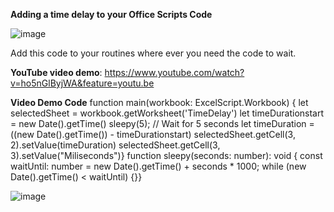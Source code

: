 **Adding a time delay to your Office Scripts Code** 

![image](https://github.com/MrAnalyticals/OfficeScripts/assets/47678539/a1b5fb7d-7aec-4977-8a0a-94af9cf1e961)


Add this code to your routines where ever you need the code to wait. 

**YouTube video demo**: 
https://www.youtube.com/watch?v=ho5nGlByjWA&feature=youtu.be

**Video Demo Code**
function main(workbook: ExcelScript.Workbook) {
let selectedSheet = workbook.getWorksheet('TimeDelay')
let timeDurationstart = new Date().getTime()
sleepy(5); // Wait for 5 seconds
let timeDuration = ((new Date().getTime()) - timeDurationstart)
selectedSheet.getCell(3, 2).setValue(timeDuration)
selectedSheet.getCell(3, 3).setValue("Miliseconds")}
function sleepy(seconds: number): void {
  const waitUntil: number = new Date().getTime() + seconds * 1000;
  while (new Date().getTime() < waitUntil) {}}

![image](https://github.com/MrAnalyticals/OfficeScripts/assets/47678539/c22be5f3-f6b8-47fd-8fcf-2523842cdc77)

  
